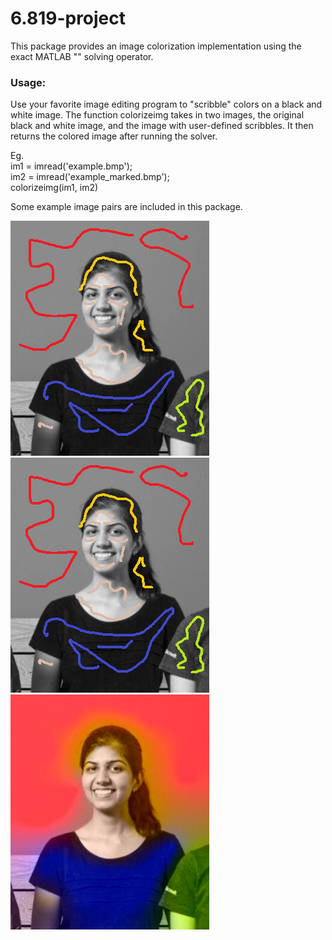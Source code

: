 # 6.819-project

This package provides an image colorization implementation using the exact MATLAB "\" solving operator. 

### Usage:
Use your favorite image editing program to "scribble" colors on a black and white image.
The function colorizeimg takes in two images, the original black and white image, and the image with user-defined scribbles. 
It then returns the colored image after running the solver.

Eg.
<br>im1 = imread('example.bmp');
<br>im2 = imread('example_marked.bmp');
<br>colorizeimg(im1, im2)

Some example image pairs are included in this package.

![example-bw](https://github.com/chandanidoshi/6.819-finalproject/blob/master/example3-c.bmp) 
![example-c](https://github.com/chandanidoshi/6.819-finalproject/blob/master/example3-c.bmp) 
![example-ours](https://github.com/chandanidoshi/6.819-finalproject/blob/master/example3-ours.bmp)
